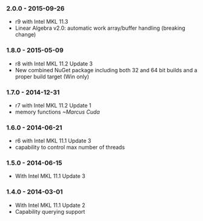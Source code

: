 ### 2.0.0 - 2015-09-26
* r9 with Intel MKL 11.3
* Linear Algebra v2.0: automatic work array/buffer handling (breaking change)

### 1.8.0 - 2015-05-09
* r8 with Intel MKL 11.2 Update 3
* New combined NuGet package including both 32 and 64 bit builds and a proper build target (Win only)

### 1.7.0 - 2014-12-31
* r7 with Intel MKL 11.2 Update 1
* memory functions *~Marcus Cuda*

### 1.6.0 - 2014-06-21
* r6 with Intel MKL 11.1 Update 3
* capability to control max number of threads

### 1.5.0 - 2014-06-15
* With Intel MKL 11.1 Update 3

### 1.4.0 - 2014-03-01
* With Intel MKL 11.1 Update 2
* Capability querying support
